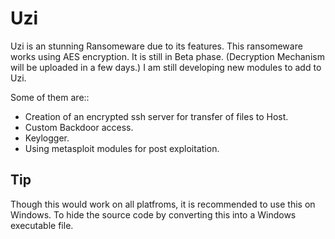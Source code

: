 # Uzi
Uzi is an stunning Ransomeware due to its features.
This ransomeware works using AES encryption.
It is still in Beta phase. 
(Decryption Mechanism will be uploaded in a few days.)
I am still developing new modules to add to Uzi.

Some of them are::
- Creation of an encrypted ssh server for transfer of files to Host.
- Custom Backdoor access.
- Keylogger.
- Using metasploit modules for post exploitation.

## Tip
Though this would work on all platfroms, it is recommended to use this on Windows. To hide the source code by converting this into a Windows executable file.
